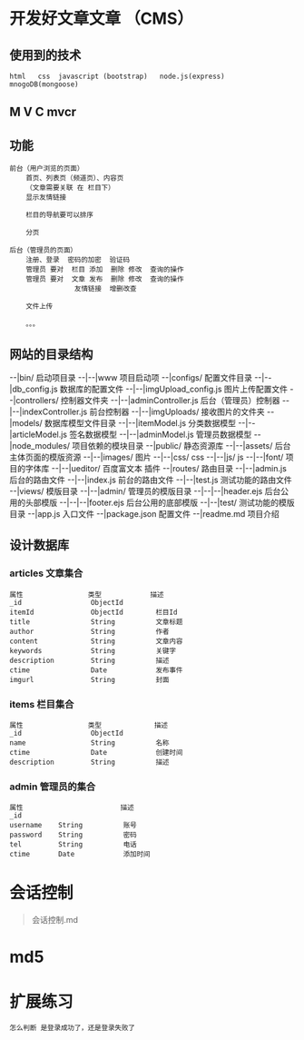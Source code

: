 # 开发好文章文章  （CMS）

## 使用到的技术
    html   css  javascript (bootstrap)   node.js(express)  mnogoDB(mongoose)

## M V C     mvcr




## 功能
    前台（用户浏览的页面）
        首页、列表页（频道页）、内容页
        （文章需要关联 在 栏目下）
        显示友情链接

        栏目的导航要可以排序

        分页
        
    后台（管理员的页面） 
        注册、登录  密码的加密  验证码
        管理员 要对  栏目 添加  删除 修改  查询的操作
        管理员 要对  文章 发布  删除 修改  查询的操作
                    友情链接  增删改查

        文件上传

        。。。

## 网站的目录结构
--|bin/                             启动项目录
--|--|www                           项目启动项
--|configs/                         配置文件目录
--|--|db_config.js                  数据库的配置文件
--|--|imgUpload_config.js           图片上传配置文件
--|controllers/                     控制器文件夹
--|--|adminController.js            后台（管理员）控制器
--|--|indexController.js            前台控制器
--|--|imgUploads/                   接收图片的文件夹
--|models/                          数据库模型文件目录
--|--|itemModel.js                  分类数据模型
--|--|articleModel.js               签名数据模型
--|--|adminModel.js                 管理员数据模型
--|node_modules/                    项目依赖的模块目录
--|public/                          静态资源库
--|--|assets/                       后台主体页面的模版资源
--|--|images/                       图片
--|--|css/                          css
--|--|js/                           js
--|--|font/                         项目的字体库
--|--|ueditor/                      百度富文本 插件
--|routes/                          路由目录
--|--|admin.js                      后台的路由文件
--|--|index.js                      前台的路由文件
--|--|test.js                       测试功能的路由文件
--|views/                           模版目录
--|--|admin/                        管理员的模版目录
--|--|--|header.ejs                 后台公用的头部模版
--|--|--|footer.ejs                 后台公用的底部模版
--|--|test/                         测试功能的模版目录
--|app.js                           入口文件
--|package.json                     配置文件
--|readme.md                        项目介绍  


## 设计数据库

### articles  文章集合
    属性                类型            描述
    _id                 ObjectId              
    itemId              ObjectId        栏目Id    
    title               String          文章标题
    author              String          作者
    content             String          文章内容
    keywords            String          关键字
    description         String          描述
    ctime               Date            发布事件
    imgurl              String          封面


### items  栏目集合
    属性                类型             描述
    _id                 ObjectId                            
    name                String          名称
    ctime               Date            创建时间
    description         String          描述


### admin 管理员的集合
    属性                        描述
    _id 
    username    String          账号
    password    String          密码
    tel         String          电话
    ctime       Date            添加时间



# 会话控制   
> 会话控制.md


# md5


# 扩展练习

    怎么判断 是登录成功了，还是登录失败了
